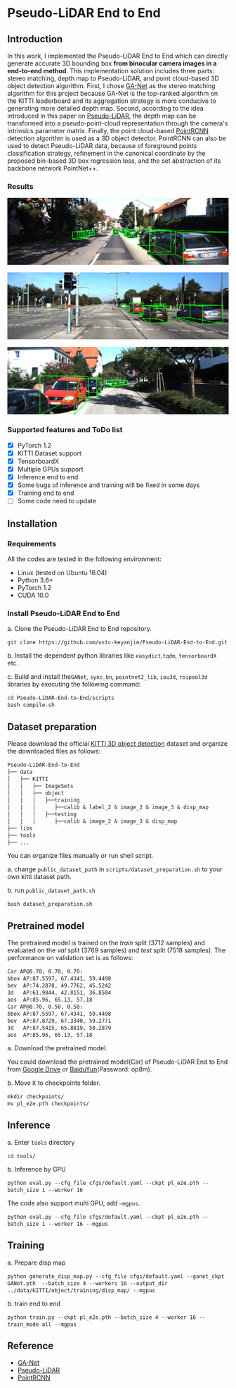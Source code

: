 # Pseudo-LiDAR End to End

## Introduction

In this work, I implemented the Pseudo-LiDAR End to End which can directly generate accurate 3D bounding box **from binocular camera images in a end-to-end method**. This implementation solution includes three parts: stereo matching, depth map to Pseudo-LiDAR, and point cloud-based 3D object detection algorithm. First, I chose [GA-Net](https://arxiv.org/abs/1904.06587) as the stereo matching algorithm for this project because GA-Net is the top-ranked algorithm on the KITTI leaderboard and its aggregation strategy is more conducive to generating more detailed depth map. Second, according to the idea introduced in this paper on [Pseudo-LiDAR](https://arxiv.org/abs/1812.07179), the depth map can be transformed into a pseudo-point-cloud representation through the camera's intrinsics parameter matrix. Finally, the point cloud-based [PointRCNN](https://arxiv.org/abs/1812.04244) detection algorithm is used as a 3D object detector. PointRCNN can also be used to detect Pseudo-LiDAR data, because of foreground points classification strategy, refinement in the canonical coordinate by the proposed bin-based 3D box regression loss, and the set abstraction of its backbone network PointNet++.

### Results

![000742](README/000742.png)

![001759](README/001759.png)

![000185](README/000185.png)

### Supported features and ToDo list

- [x] PyTorch 1.2
- [x] KITTI Dataset support
- [x] TensorboardX
- [x] Multiple GPUs support
- [x] Inference end to end
- [x] Some bugs of inference and training will be fixed in some days
- [x] Training end to end
- [ ] Some code need to update

## Installation

### Requirements

All the codes are tested in the following environment:

- Linux (tested on Ubuntu 16.04)
- Python 3.6+
- PyTorch 1.2
- CUDA 10.0

### Install Pseudo-LiDAR End to End

a. Clone the Pseudo-LiDAR End to End repository.

```
git clone https://github.com/ustc-keyanjie/Pseudo-LiDAR-End-to-End.git
```

b. Install the dependent python libraries like `easydict`,`tqdm`, `tensorboardX `etc.

c. Build and install the`GANet`, `sync_bn`, `pointnet2_lib`,  `iou3d`,  `roipool3d` libraries by executing the following command:

```
cd Pseudo-LiDAR-End-to-End/scripts
bash compile.sh
```

## Dataset preparation

Please download the official [KITTI 3D object detection](http://www.cvlibs.net/datasets/kitti/eval_object.php?obj_benchmark=3d) dataset and organize the downloaded files as follows:

```
Pseudo-LiDAR-End-to-End 
├── data
│   ├── KITTI
│   │   ├── ImageSets
│   │   ├── object
│   │   │   ├──training
│   │   │      ├──calib & label_2 & image_2 & image_3 & disp_map
│   │   │   ├──testing
│   │   │      ├──calib & image_2 & image_3 & disp_map
├── libs
├── tools
├── ...
```

You can organize files manually or run shell script.

a. change `public_dataset_path` in  `scripts/dataset_preparation.sh` to your own kitti dataset path.

b. run `public_dataset_path.sh`

```
bash dataset_preparation.sh
```

## Pretrained model

The pretrained model is trained on the *train* split (3712 samples) and evaluated on the *val* split (3769 samples) and *test* split (7518 samples). The performance on validation set is as follows:

```
Car AP@0.70, 0.70, 0.70:
bbox AP:87.5597, 67.4341, 59.4498
bev  AP:74.2878, 49.7762, 45.5242
3d   AP:61.9844, 42.8151, 36.8504
aos  AP:85.96, 65.13, 57.18
Car AP@0.70, 0.50, 0.50:
bbox AP:87.5597, 67.4341, 59.4498
bev  AP:87.8729, 67.3340, 59.2771
3d   AP:87.5415, 65.8819, 58.2879
aos  AP:85.96, 65.13, 57.18
```

a. Download the pretrained model.

You could download the pretrained model(Car) of Pseudo-LiDAR End to End from [Google Drive](https://drive.google.com/file/d/1FZN-0mZEwBSIEOqG1unCKA2-3Vw3ZVCo/view?usp=sharing) or [BaiduYun](https://pan.baidu.com/s/1tq1cCYYSqYQoVy9DqG4G3w
)(Password: op8m).

b. Move it to checkpoints folder.

```
mkdir checkpoints/
mv pl_e2e.pth checkpoints/
```

## Inference

a. Enter `tools` directory

```
cd tools/
```

b. Inference by GPU

```
python eval.py --cfg_file cfgs/default.yaml --ckpt pl_e2e.pth --batch_size 1 --worker 16
```

The code also support multi GPU, add `–mgpus`.

```
python eval.py --cfg_file cfgs/default.yaml --ckpt pl_e2e.pth --batch_size 1 --worker 16 --mgpus
```

## Training

a. Prepare disp map

```
python generate_disp_map.py --cfg_file cfgs/default.yaml --ganet_ckpt GANet.pth  --batch_size 4 --workers 16 --output_dir ../data/KITTI/object/training/disp_map/ --mgpus
```

b. train end to end

```
python train.py --ckpt pl_e2e.pth --batch_size 4 --worker 16 --train_mode all --mgpus
```

## Reference

- [GA-Net](https://github.com/feihuzhang/GANet)
- [Pseudo-LiDAR](https://github.com/mileyan/pseudo_lidar)
- [PointRCNN](https://github.com/sshaoshuai/PointRCNN)

